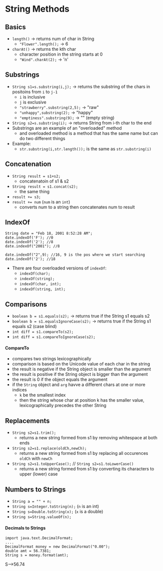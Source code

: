 # String Methods
## Basics
- `length()` -> returns num of char in String
	- `"Flower".length();` -> 6
- `charAt()` -> returns the kth char
	- character position in the string starts at 0
	- `"Wind".charAt(2);` -> 'n'

## Substrings
- `String s1=s.substring(i,j);` -> returns the substring of the chars in positoins from `i` to `j-1`
	- `i` is inclusive
	- `j` is exclusive
	- `"strawberry".substring(2,5);` -> "raw"
	- `"unhappy",substring(2);` -> "happy"
	- `"emptiness".substring(9);` -> "" (empty string)
- `String s2=s.substring(i);` -> returns String from i-th char to the end
- Substrings are an example of an "overloaded" method
	- and overloaded method is a method that has the same name but can do two different things
- Example:
	- `str.substring(i,str.length());` is the same as `str.substring(i)`

## Concatenation
- `String result = s1+s2;`
	- concatenatoin of s1 & s2
- `String result = s1.concat(s2);`
	- the same thing
- `result += s3;`
- `result += num` (`num` is an `int`)
	- converts num to a string then concatenates num to result

## IndexOf
````
String date = "Feb 18, 2001 8:52:28 AM";
date.indexOf('F'); //0
date.indexOf('2'); //8
date.indexOf("2001"); //8

date.indexOf("2",9); //16, 9 is the pos where we start searching
date.indexOf('2'); //18
````

- There are four overloaded versions of `indexOf`:
	- `indexOf(char);`
	- `indexOf(string);`
	- `indexOf(char, int);`
	- `indexOf(string, int);`

## Comparisons
- `boolean b = s1.equals(s2);` -> returns true if the String s1 equals s2
- `boolean b = s1.equalsIgnoreCase(s2);` -> returns true if the String s1 equals s2 (case blind)
- `int diff = s1.compareTo(s2);`
- `int diff = s1.compareToIgnoreCase(s2);`

#### CompareTo
- compares two strings lexicographically
- comparison is based on the Unicode value of each char in the string
- the result is negative if the String object is smaller than the argument
- the result is positive if the String object is bigger than the argument
- the result is 0 if the object equals the argument
- if the `String` object and `arg` havve a different chars at one or more indices
	- `k` be the smallest index
	- then the string whose char at position k has the smaller value, lexicographically precedes the other String

## Replacements
- `String s2=s1.trim();`
	- returns a new string formed from s1 by removing whitespace at both ends
- `String s2=s1.replace(oldCh,newCh);`
	- returns a new string formed from s1 by replacing all occurences `oldCh` with `newCh`
- `String s2=s1.toUpperCase();` // `String s2=s1.toLowerCase()`
	- returns a new string formed from s1 by converting its characters to upper (lower) case

## Numbers to Strings
- `String a = "" + n;`
- `String s=Integer.toString(n);` (`n` is an int)
- `String s=Double.toString(x);` (`x` is a double)
- `String s=String.valueOf(n);`

#### Decimals to Strings
````
import java.text.DecimalFormat;
....
DecimalFormat money = new DecimalFormat("0.00");
double amt = 56.7381;
String s = money.format(amt);
````

S-->56.74
